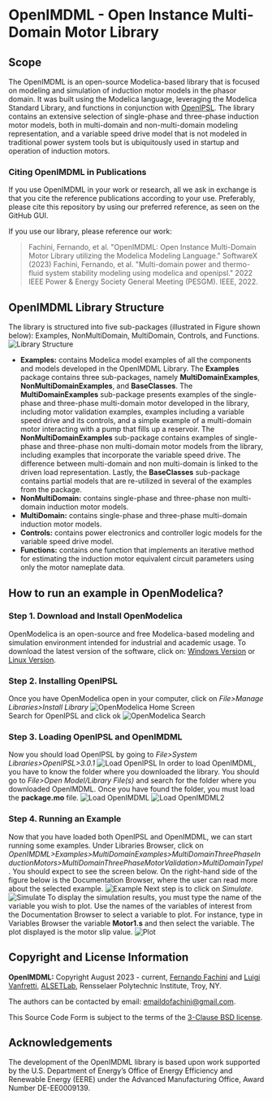 # OpenIMDML - Open Instance Multi-Domain Motor Library
## Scope
The OpenIMDML is an open-source Modelica-based library that is focused on modeling and simulation of induction motor models in the phasor domain. It was built using the Modelica language, leveraging the Modelica Standard Library, and functions in conjunction with [OpenIPSL](https://github.com/OpenIPSL/OpenIPSL). The library contains an extensive selection of single-phase and three-phase induction motor models, both in multi-domain and non-multi-domain modeling representation, and a variable speed drive model that is not modeled in traditional power system tools but is ubiquitously used in startup and operation of induction motors.
### Citing OpenIMDML in Publications
If you use OpenIMDML in your work or research, all we ask in exchange is that you cite the reference publications according to your use. Preferably, please cite this repository by using our preferred reference, as seen on the GitHub GUI.

If you use our library, please reference our work:

> Fachini, Fernando, et al. "OpenIMDML: Open Instance Multi-Domain Motor Library utilizing the Modelica Modeling Language." SoftwareX (2023)
> Fachini, Fernando, et al. "Multi-domain power and thermo-fluid system stability modeling using modelica and openipsl." 2022 IEEE Power & Energy Society General Meeting (PESGM). IEEE, 2022.

## OpenIMDML Library Structure
The library is structured into five sub-packages (illustrated in Figure shown below): Examples, NonMultiDomain, MultiDomain, Controls, and Functions.\
![Library Structure](docs/Figures/Library_structure.png "Library Structure")
- **Examples:** contains Modelica model examples of all the components and models developed in the OpenIMDML Library. The **Examples** package contains three sub-packages, namely **MultiDomainExamples**, **NonMultiDomainExamples**, and **BaseClasses**. The **MultiDomainExamples** sub-package presents examples of the single-phase and three-phase multi-domain motor developed in the library, including motor validation examples, examples including a variable speed drive and its controls, and a simple example of a multi-domain motor interacting with a pump that fills up a reservoir. The **NonMultiDomainExamples** sub-package contains examples of single-phase and three-phase non multi-domain motor models from the library, including examples that incorporate the variable speed drive. The difference between multi-domain and non multi-domain is linked to the driven load representation. Lastly, the **BaseClasses** sub-package contains partial models that are re-utilized in several of the examples from the package.
- **NonMultiDomain:** contains single-phase and three-phase non multi-domain induction motor models.
-  **MultiDomain:**  contains single-phase and three-phase multi-domain induction motor models.
-  **Controls:** contains power electronics and controller logic models for the variable speed drive model.
-  **Functions:** contains one function that implements an iterative method for estimating the induction motor equivalent circuit parameters using only the motor nameplate data.

## How to run an example in OpenModelica?

### **Step 1.** Download and Install OpenModelica 
OpenModelica is an open-source and free Modelica-based modeling and simulation environment intended for industrial and academic usage. To download the latest version of the software, click on: [Windows Version](https://openmodelica.org/download/download-windows/) or [Linux Version](https://openmodelica.org/download/download-linux/).

### Step 2. Installing OpenIPSL
Once you have OpenModelica open in your computer, click on *File>Manage Libraries>Install Library*
![OpenModelica Home Screen](docs/Figures/OpenModelicaHome.png "OpenModelica Home Screen")
<br/>
Search for OpenIPSL and click ok
![OpenModelica Search](docs/Figures/SearchOpenIPSL.png "Searching OpenIPSL")

### Step 3. Loading OpenIPSL and OpenIMDML
Now you should load OpenIPSL by going to *File>System Libraries>OpenIPSL>3.0.1*
![Load OpenIPSL](docs/Figures/LoadingOpenIPSL.png "Loading OpenIPSL")
In order to load OpenIMDML, you have to know the folder where you downloaded the library. You should go to *File>Open Model/Library File(s)* and search for the folder where you downloaded OpenIMDML. Once you have found the folder, you must load the **package.mo** file.
![Load OpenIMDML](docs/Figures/OpenIMDMLLOADING.png "Loading OpenIMDML")
![Load OpenIMDML2](docs/Figures/OpenIMDMLpackage.png "Open OpenIMDML")

### Step 4. Running an Example
Now that you have loaded both OpenIPSL and OpenIMDML, we can start running some examples.
Under Libraries Browser, click on *OpenIMDML>Examples>MultiDomainExamples>MultiDomainThreePhaseInductionMotors>MultiDomainThreePhaseMotorValidation>MultiDomainTypeI*. You should expect to see the screen below. On the right-hand side of the figure below is the Documentation Browser, where the user can read more about the selected example.
![Example](docs/Figures/ExampleScreenshot.png "Example")
Next step is to click on *Simulate*.
![Simulate](docs/Figures/Simulate.png "Simulate")
To display the simulation results, you must type the name of the variable you wish to plot. Use the names of the variables of interest from the Documentation Browser to select a variable to plot.
For instance, type in Variables Browser the variable **Motor1.s** and then select the variable. The plot displayed is the motor slip value.
![Plot](docs/Figures/Plot.png "Plot")



## Copyright and License Information

**OpenIMDML:** Copyright August 2023 - current, [Fernando Fachini](https://github.com/fachif) and [Luigi Vanfretti](https://github.com/lvanfretti), [ALSETLab](https://github.com/ALSETLab), Rensselaer Polytechnic Institute, Troy, NY.

The authors can be contacted by email: <a href="mailto:emaildofachini@gmail.com?subject=OpenIMDML_License">emaildofachini@gmail.com</a>.

This Source Code Form is subject to the terms of the [3-Clause BSD license](https://opensource.org/licenses/BSD-3-Clause).

## Acknowledgements

The development of the OpenIMDML library is based upon work supported by the U.S. Department of Energy’s Office of Energy Efficiency and Renewable Energy (EERE) under the Advanced Manufacturing Office, Award Number DE-EE0009139.
